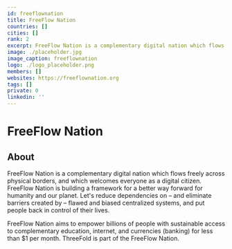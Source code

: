 ```yaml
---
id: freeflownation
title: FreeFlow Nation
countries: []
cities: []
rank: 2
excerpt: FreeFlow Nation is a complementary digital nation which flows freely across physical borders, and which welcomes everyone as a digital citizen.
image: ./placeholder.jpg
image_caption: freeflownation
logo: ./logo_placeholder.png
members: []
websites: https://freeflownation.org
tags: []
private: 0
linkedin: ''
---
```


# FreeFlow Nation

## About

FreeFlow Nation is a complementary digital nation which flows freely across physical borders, and which welcomes everyone as a digital citizen. FreeFlow Nation is building a framework for a better way forward for humanity and our planet.  Let's reduce dependencies on – and eliminate barriers created by – flawed and biased centralized systems, and put people back in control of their lives.

FreeFlow Nation aims to empower billions of people with sustainable access to complementary education, internet, and currencies (banking) for less than $1 per month. ThreeFold is part of the FreeFlow Nation.


<!-- ## Mission

## Impact

## Powered by ThreeFold

## Join saving our planet! -->


<!-- ## Support this project

## TFGrid Solution

### Roadmap -->



